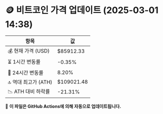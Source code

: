 # 🪙 비트코인 가격 업데이트 (2025-03-01 14:38)

| 항목                | 값 |
|--------------------|----------------|
| 💰 현재 가격 (USD) | $85912.33 |
| ⏳ 1시간 변동률    | -0.35% |
| 📆 24시간 변동률   | 8.20% |
| 🔝 역대 최고가 (ATH) | $109021.48 |
| 📉 ATH 대비 하락률 | -21.31% |

🔄 **이 파일은 GitHub Actions에 의해 자동으로 업데이트됩니다.**
